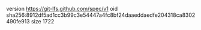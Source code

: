 version https://git-lfs.github.com/spec/v1
oid sha256:8912df5ad1cc3b99c3e54447a4fc8bf24daaeddaedfe204318ca8302490fe913
size 1722
